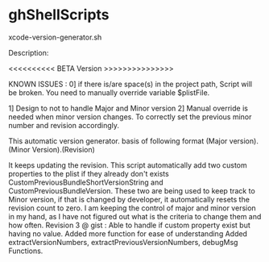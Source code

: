 ghShellScripts
==============

xcode-version-generator.sh

Description:

<<<<<<<<<< BETA Version >>>>>>>>>>>>>>> 

KNOWN ISSUES : 
0] if there is/are space(s) in the project path, Script will be broken. You need to manually override variable $plistFile.

1] Design to not to handle Major and Minor version
2] Manual override is needed when minor version changes. To correctly set the previous minor number and revision 
accordingly.


This automatic version generator. basis of following format 
(Major version).(Minor Version).(Revision) 

It keeps updating the revision. 
This script automatically add two custom properties to the plist if they already don't 
exists CustomPreviousBundleShortVersionString and CustomPreviousBundleVersion. These two 
are being used to keep track to Minor version, if that is changed by developer, it 
automatically resets the revision count to zero. I am keeping the control of major and 
minor version in my hand, as I have not figured out what is the criteria to change them 
and how often. 
Revision 3 @ gist : Able to handle if custom property exist but having no value. 
Added more function for ease of understanding 
Added extractVersionNumbers, 
extractPreviousVersionNumbers, debugMsg Functions.
